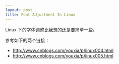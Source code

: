 ```yaml
---
layout: post
title: Font Adjustment In Linux
---
```


Linux 下的字体调整比我想的还是要简单一些。

参考如下的两个链接：

* <http://www.cnblogs.com/youxia/p/linux004.html>
* <http://www.cnblogs.com/youxia/p/linux005.html>


